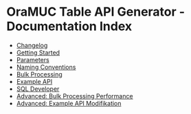 # OraMUC Table API Generator - Documentation Index

<!-- nav -->

- [Changelog](changelog.md)
- [Getting Started](getting-started.md)
- [Parameters](parameters.md)
- [Naming Conventions](naming-conventions.md)
- [Bulk Processing](bulk-processing.md)
- [Example API](example-api.md)
- [SQL Developer](sql-developer-integration.md)
- [Advanced: Bulk Processing Performance](bulk-processing-performance.md)
- [Advanced: Example API Modifikation](example-modify-api.md)

<!-- navstop -->